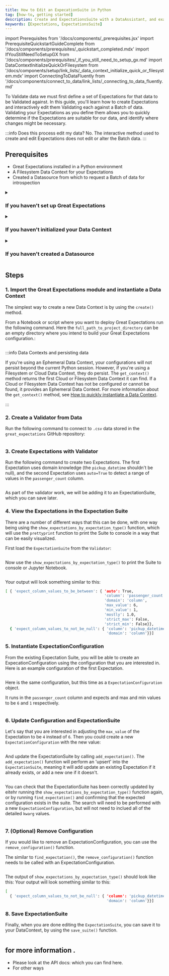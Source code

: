 ```yaml
---
title: How to Edit an ExpecationSuite in Python
tag: [how-to, getting started]
description: Create and ExpectationsSuite with a DataAssistant, and examine, modify specific Expectations in the Suite.
keywords: [Expectations, ExpectationsSuite]
---
```


import Prerequisites from '/docs/components/_prerequisites.jsx'
import PrerequisiteQuickstartGuideComplete from '/docs/components/prerequisites/_quickstart_completed.mdx'
import IfYouStillNeedToSetupGX from '/docs/components/prerequisites/_if_you_still_need_to_setup_gx.md'
import DataContextInitializeQuickOrFilesystem from '/docs/components/setup/link_lists/_data_context_initialize_quick_or_filesystem.mdx'
import ConnectingToDataFluently from '/docs/components/connect_to_data/link_lists/_connecting_to_data_fluently.md'

To Validate data we must first define a set of Expectations for that data to be Validated against.  In this guide, you'll learn how to create Expectations and interactively edit them Validating each against a Batch of data. Validating your Expectations as you define them allows you to quickly determine if the Expectations are suitable for our data, and identify where changes might be necessary.

:::info Does this process edit my data?
No.  The interactive method used to create and edit Expectations does not edit or alter the Batch data.
:::

## Prerequisites

<Prerequisites>

- Great Expectations installed in a Python environment
- A Filesystem Data Context for your Expectations
- Created a Datasource from which to request a Batch of data for introspection

</Prerequisites> 

<details>
<summary>

### If you haven't set up Great Expectations

</summary>

<IfYouStillNeedToSetupGX />

</details>

<details>
<summary>

### If you haven't initialized your Data Context

</summary>

See one of the following guides:

<DataContextInitializeQuickOrFilesystem />

</details>

<details>
<summary>

### If you haven't created a Datasource

</summary>

See one of the following guides:

<ConnectingToDataFluently />

</details>

## Steps

### 1. Import the Great Expectations module and instantiate a Data Context

The simplest way to create a new Data Context is by using the `create()` method.

From a Notebook or script where you want to deploy Great Expectations run the following command. Here the `full_path_to_project_directory` can be an empty directory where you intend to build your Great Expectations configuration.: 

```python name="tests/integration/docusaurus/expectations/how_to_edit_an_expectation_suite get_context"
```

:::info Data Contexts and persisting data

If you're using an Ephemeral Data Context, your configurations will not persist beyond the current Python session.  However, if you're using a Filesystem or Cloud Data Context, they do persist.  The `get_context()` method returns the first Cloud or Filesystem Data Context it can find.  If a Cloud or Filesystem Data Context has not be configured or cannot be found, it provides an Ephemeral Data Context.  For more information about the `get_context()` method, see [How to quickly instantiate a Data Context](/docs/guides/setup/configuring_data_contexts/instantiating_data_contexts/how_to_quickly_instantiate_a_data_context).

:::

### 2. Create a Validator from Data 

Run the following command to connect to `.csv` data stored in the `great_expectations` GitHub repository:

```python name="tests/integration/docusaurus/expectations/how_to_edit_an_expectation_suite create_validator"
```

### 3. Create Expectations with Validator 

Run the following command to create two Expectations. The first Expectation uses domain knowledge (the `pickup_datetime` shouldn't be null), and the second Expectation uses `auto=True` to detect a range of values in the `passenger_count` column.

```python name="tests/integration/docusaurus/expectations/how_to_edit_an_expectation_suite add_2_expectations"
```

As part of the validator work, we will be adding it to an ExpectationSuite, which you can save later. 

### 4. View the Expectations in the Expectation Suite

There are a number of different ways that this can be done, with one way being using the `show_expectations_by_expectation_type()` function, which will use the `prettyprint` function to print the Suite to console in a way that can be easily visualized. 

First load the `ExpectationSuite` from the `Validator`: 

```python name="tests/integration/docusaurus/expectations/how_to_edit_an_expectation_suite get_suite"
```

Now use the `show_expectations_by_expectation_type()` to print the Suite to console or Jupyter Notebook.

```python name="tests/integration/docusaurus/expectations/how_to_edit_an_expectation_suite show_suite"
```


Your output will look something similar to this: 

```bash 
[ { 'expect_column_values_to_be_between': { 'auto': True,
                                            'column': 'passenger_count',
                                            'domain': 'column',
                                            'max_value': 6,
                                            'min_value': 1,
                                            'mostly': 1.0,
                                            'strict_max': False,
                                            'strict_min': False}},
  { 'expect_column_values_to_not_be_null': { 'column': 'pickup_datetime',
                                             'domain': 'column'}}]
```

### 5. Instantiate ExpectationConfiguration 

From the existing Expectation Suite, you will be able to create an ExpecationConfiguration using the configuration that you are interested in. Here is an example configuration of the first Expectation.

```python name="tests/integration/docusaurus/expectations/how_to_edit_an_expectation_suite example_dict_1"
```

Here is the same configuration, but this time as a `ExpectationConfiguration` object.  

It runs in the `passenger_count` column and expects and max and min values to be `6` and `1` respectively. 

```python name="tests/integration/docusaurus/expectations/how_to_edit_an_expectation_suite example_configuration_1"
```

### 6. Update Configuration and ExpectationSuite

Let's say that you are interested in adjusting the `max_value` of the Expectation to be `4` instead of `6`. Then you could create a new `ExpectationConfiguration` with the new value: 

```python name="tests/integration/docusaurus/expectations/how_to_edit_an_expectation_suite updated_configuration"
```

And update the ExpectationSuite by calling `add_expectation()`. The `add_expectation()` function will perform an 'upsert' into the `ExpectationSuite`, meaning it will add update an existing Expectation if it already exists, or add a new one if it doesn't. 


```python name="tests/integration/docusaurus/expectations/how_to_edit_an_expectation_suite add_configuration"
```

You can check that the ExpectationSuite has been correctly updated by eitehr running the `show_expectations_by_expectation_type()` function again, or by running `find_expectation()` and confirming that the expected configuration exists in the suite.  The search will need to be performed with a new `ExpectationConfiguration`, but will not need to inclued all of the detailed `kwarg` values.

```python name="tests/integration/docusaurus/expectations/how_to_edit_an_expectation_suite find_configuration"
```

### 7. (Optional) Remove Configuration 

If you would like to remove an ExpectationConfiguration, you can use the `remove_configuration()` function. 

The similar to `find_expectation()`, the `remove_configuration()` function needs to be called with an ExpectationConfiguration.

```python name="tests/integration/docusaurus/expectations/how_to_edit_an_expectation_suite remove_configuration"
```

The output of `show_expectations_by_expectation_type()` should look like this: 
Your output will look something similar to this: 

```bash 
[ 
  { 'expect_column_values_to_not_be_null': { 'column': 'pickup_datetime',
                                             'domain': 'column'}}]
```

### 8. Save ExpectationSuite 

Finally, when you are done editing the `ExpectationSuite`, you can save it to your DataContext, by using the `save_suite()` function. 

```python name="tests/integration/docusaurus/expectations/how_to_edit_an_expectation_suite save_suite"
```

## for more information .
* Please look at the API docs: which you can find here. 
* For other ways